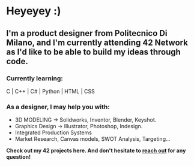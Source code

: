 
<h1>Heyeyey :)</h1>

<h2>I'm a product designer from Politecnico Di Milano, and I'm currently attending 42 Network as I'd like to be able to build my ideas through code.</h2>

<h3><strong>Currently learning:</strong></h3><break>
<p>C | C++ | C# | Python | HTML | CSS</p>

<h3><strong>As a designer, I may help you with:</strong></h3><break>
<ul>
  <li>3D MODELING -> Solidworks, Inventor, Blender, Keyshot.</li>
  <li>Graphics Design -> Illustrator, Photoshop, Indesign.</li>
  <li>Integrated Production Systems</li>
  <li>Market Research, Canvas models, SWOT Analysis, Targeting... </li>
</ul>

<p><strong>Check out my 42 projects here. And don't hesitate to <a href="mailto:msebastiani93@gmail.com?subject=FromGithub">reach out</a> for any question!</strong><p>
